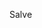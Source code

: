 Salve 


 <img scr="https://img.shields.io/badge/Instagram-E4405F?style=for-the-badge&logo=instagram&logoColor=white"/>
